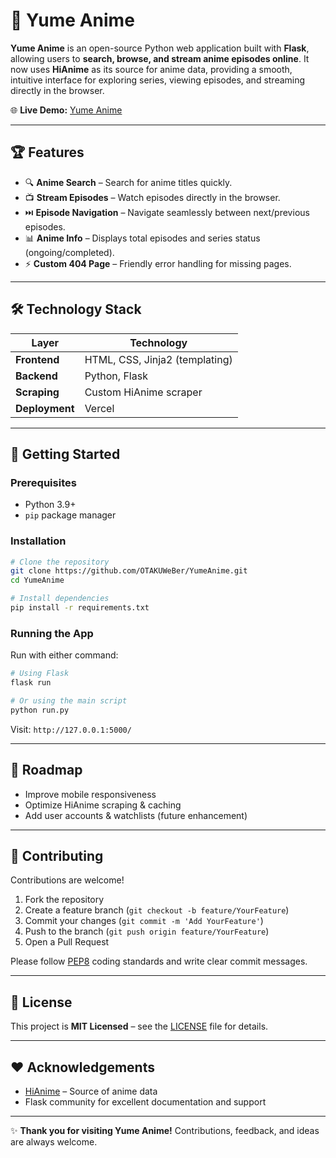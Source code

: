 # 🌸 Yume Anime

**Yume Anime** is an open-source Python web application built with **Flask**, allowing users to **search, browse, and stream anime episodes online**.
It now uses **HiAnime** as its source for anime data, providing a smooth, intuitive interface for exploring series, viewing episodes, and streaming directly in the browser.

🌐 **Live Demo:** [Yume Anime](https://yume-animez.vercel.app/home)

---

## 🏆 Features

* 🔍 **Anime Search** – Search for anime titles quickly.
* 📺 **Stream Episodes** – Watch episodes directly in the browser.
* ⏭️ **Episode Navigation** – Navigate seamlessly between next/previous episodes.
* 📊 **Anime Info** – Displays total episodes and series status (ongoing/completed).
* ⚡ **Custom 404 Page** – Friendly error handling for missing pages.

---

## 🛠️ Technology Stack

| Layer          | Technology                     |
| -------------- | ------------------------------ |
| **Frontend**   | HTML, CSS, Jinja2 (templating) |
| **Backend**    | Python, Flask                  |
| **Scraping**   | Custom HiAnime scraper         |
| **Deployment** | Vercel                         |

---

## 🚀 Getting Started

### Prerequisites

* Python 3.9+
* `pip` package manager

### Installation

```bash
# Clone the repository
git clone https://github.com/OTAKUWeBer/YumeAnime.git
cd YumeAnime

# Install dependencies
pip install -r requirements.txt
```

### Running the App

Run with either command:

```bash
# Using Flask
flask run

# Or using the main script
python run.py
```

Visit: `http://127.0.0.1:5000/`

---

## 📌 Roadmap

* Improve mobile responsiveness
* Optimize HiAnime scraping & caching
* Add user accounts & watchlists (future enhancement)

---

## 📝 Contributing

Contributions are welcome!

1. Fork the repository
2. Create a feature branch (`git checkout -b feature/YourFeature`)
3. Commit your changes (`git commit -m 'Add YourFeature'`)
4. Push to the branch (`git push origin feature/YourFeature`)
5. Open a Pull Request

Please follow [PEP8](https://www.python.org/dev/peps/pep-0008/) coding standards and write clear commit messages.

---

## 📜 License

This project is **MIT Licensed** – see the [LICENSE](LICENSE) file for details.

---

## ❤️ Acknowledgements

* [HiAnime](https://hianime.to/) – Source of anime data
* Flask community for excellent documentation and support

---

✨ **Thank you for visiting Yume Anime!**
Contributions, feedback, and ideas are always welcome.
